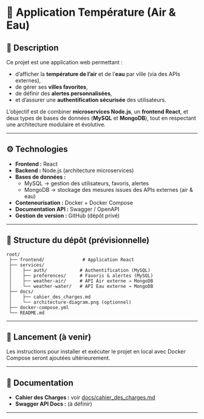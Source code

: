 # 🌊 Application Température (Air & Eau)

## 📌 Description
Ce projet est une application web permettant :
- d’afficher la **température de l’air** et de l’**eau** par ville (via des APIs externes),
- de gérer ses **villes favorites**,
- de définir des **alertes personnalisées**,
- et d’assurer une **authentification sécurisée** des utilisateurs.

L’objectif est de combiner **microservices Node.js**, un **frontend React**, et deux types de bases de données (**MySQL** et **MongoDB**), tout en respectant une architecture modulaire et évolutive.

---

## ⚙️ Technologies
- **Frontend :** React
- **Backend :** Node.js (architecture microservices)
- **Bases de données :**
  - MySQL → gestion des utilisateurs, favoris, alertes
  - MongoDB → stockage des mesures issues des APIs externes (air & eau)
- **Conteneurisation :** Docker + Docker Compose
- **Documentation API :** Swagger / OpenAPI
- **Gestion de version :** GitHub (dépôt privé)

---

## 📂 Structure du dépôt (prévisionnelle)
```
root/
 ├── frontend/              # Application React
 ├── services/
 │    ├── auth/            # Authentification (MySQL)
 │    ├── preferences/     # Favoris & alertes (MySQL)
 │    ├── weather-air/     # API Air externe → MongoDB
 │    └── weather-water/   # API Eau externe → MongoDB
 ├── docs/
 │    ├── cahier_des_charges.md
 │    └── architecture-diagram.png (optionnel)
 ├── docker-compose.yml
 └── README.md
```

---

## 🚀 Lancement (à venir)
Les instructions pour installer et exécuter le projet en local avec Docker Compose seront ajoutées ultérieurement.

---

## 📖 Documentation
- **Cahier des Charges :** voir [docs/cahier_des_charges.md](docs/cahier_des_charges.md)
- **Swagger API Docs :** (à définir)

---
